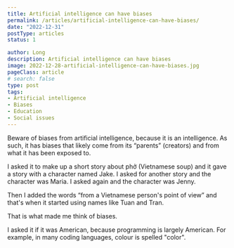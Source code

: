 ```yaml
---
title: Artificial intelligence can have biases
permalink: /articles/artificial-intelligence-can-have-biases/
date: "2022-12-31"
postType: articles
status: 1

author: Long
description: Artificial intelligence can have biases
image: 2022-12-28-artificial-intelligence-can-have-biases.jpg
pageClass: article
# search: false
type: post
tags:
- Artificial intelligence
- Biases
- Education
- Social issues
---
```


Beware of biases from artificial intelligence, because it is an intelligence. As such, it has biases that likely come from its “parents” (creators) and from what it has been exposed to.

I asked it to make up a short story about phở (Vietnamese soup) and it gave a story with a character named Jake. I asked for another story and the character was Maria. I asked again and the character was Jenny.

Then I added the words “from a Vietnamese person's point of view” and that's when it started using names like Tuan and Tran.

That is what made me think of biases.

I asked it if it was American, because programming is largely American. For example, in many coding languages, colour is spelled "color".
